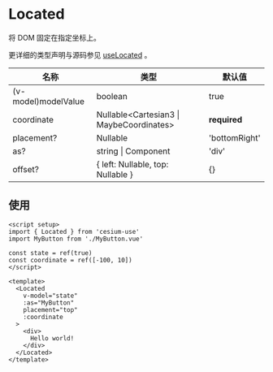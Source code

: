 # Located

将 DOM 固定在指定坐标上。

更详细的类型声明与源码参见 [useLocated](/zh/composables/useLocated.md) 。

| 名称                 | 类型                                                | 默认值             |
| ------------------- | -------------------------------------------------- | ----------------- |
| (v-model)modelValue | boolean                                            | true              |
| coordinate          | Nullable<Cartesian3 \| MaybeCoordinates>           | **required**      |
| placement?           | Nullable<UseLocatedPlacement>                     | 'bottomRight'     |
| as?                  | string \| Component                               | 'div'             |
| offset?              | { left: Nullable<number>, top: Nullable<number> } | {}                |

## 使用

```vue
<script setup>
import { Located } from 'cesium-use'
import MyButton from './MyButton.vue'

const state = ref(true)
const coordinate = ref([-100, 10])
</script>

<template>
  <Located
    v-model="state"
    :as="MyButton"
    placement="top"
    :coordinate
  >
    <div>
      Hello world!
    </div>
  </Located>
</template>
```
